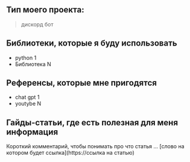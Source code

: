 ## Тип моего проекта:
> дискорд бот

## Библиотеки, которые я буду использовать
- python 1
- Библиотека N

## Референсы, которые мне пригодятся
- chat gpt 1
- youtybe N

## Гайды-статьи, где есть полезная для меня информация
Короткий комментарий, чтобы понимать про что статья ... [слово на котором будет ссылка](https://ссылка на статью)

